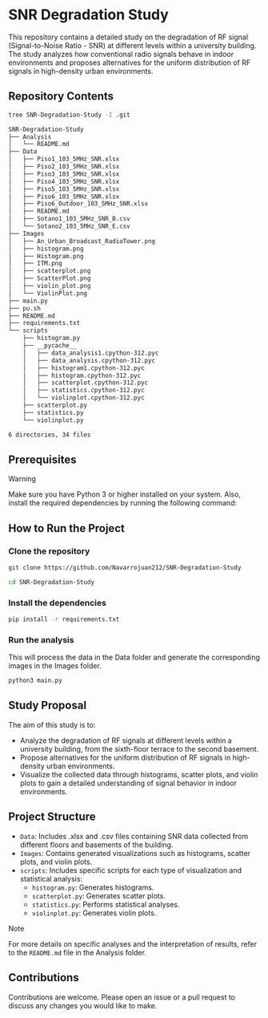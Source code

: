 # SNR Degradation Study

This repository contains a detailed study on the degradation of RF signal (Signal-to-Noise Ratio - SNR) at different levels within a university building. The study analyzes how conventional radio signals behave in indoor environments and proposes alternatives for the uniform distribution of RF signals in high-density urban environments.

## Repository Contents

```bash
tree SNR-Degradation-Study -I .git
```

```bash                                      
SNR-Degradation-Study
├── Analysis
│   └── README.md
├── Data
│   ├── Piso1_103_5MHz_SNR.xlsx
│   ├── Piso2_103_5MHz_SNR.xlsx
│   ├── Piso3_103_5MHz_SNR.xlsx
│   ├── Piso4_103_5MHz_SNR.xlsx
│   ├── Piso5_103_5MHz_SNR.xlsx
│   ├── Piso6_103_5MHz_SNR.xlsx
│   ├── Piso6_Outdoor_103_5MHz_SNR.xlsx
│   ├── README.md
│   ├── Sotano1_103_5MHz_SNR_B.csv
│   └── Sotano2_103_5MHz_SNR_E.csv
├── Images
│   ├── An_Urban_Broadcast_RadioTower.png
│   ├── histogram.png
│   ├── Histogram.png
│   ├── ITM.png
│   ├── scatterplot.png
│   ├── ScatterPlot.png
│   ├── violin_plot.png
│   └── ViolinPlot.png
├── main.py
├── pu.sh
├── README.md
├── requirements.txt
└── scripts
    ├── histogram.py
    ├── __pycache__
    │   ├── data_analysis1.cpython-312.pyc
    │   ├── data_analysis.cpython-312.pyc
    │   ├── histogram1.cpython-312.pyc
    │   ├── histogram.cpython-312.pyc
    │   ├── scatterplot.cpython-312.pyc
    │   ├── statistics.cpython-312.pyc
    │   └── violinplot.cpython-312.pyc
    ├── scatterplot.py
    ├── statistics.py
    └── violinplot.py

6 directories, 34 files

```

## Prerequisites
> [!Warning]
> Make sure you have Python 3 or higher installed on your system. Also, install the required dependencies by running the following command:


## How to Run the Project
### Clone the repository 
```bash
git clone https://github.com/Navarrojuan212/SNR-Degradation-Study
```
```bash
cd SNR-Degradation-Study
```
### Install the dependencies
```bash
pip install -r requirements.txt
```

### Run the analysis
This will process the data in the Data folder and generate the corresponding images in the Images folder. 
```bash
python3 main.py
```

## Study Proposal
The aim of this study is to:

- Analyze the degradation of RF signals at different levels within a university building, from the sixth-floor terrace to the second basement.
- Propose alternatives for the uniform distribution of RF signals in high-density urban environments.
- Visualize the collected data through histograms, scatter plots, and violin plots to gain a detailed understanding of signal behavior in indoor environments.

## Project Structure
- `Data`: Includes .xlsx and .csv files containing SNR data collected from different floors and basements of the building.
- `Images`: Contains generated visualizations such as histograms, scatter plots, and violin plots.
- `scripts`: Includes specific scripts for each type of visualization and statistical analysis:
  - `histogram.py`: Generates histograms.
  - `scatterplot.py`: Generates scatter plots.
  - `statistics.py`: Performs statistical analyses.
  - `violinplot.py`: Generates violin plots.

>[!NOTE]
>For more details on specific analyses and the interpretation of results, refer to the `README.md` file in the Analysis folder.

## Contributions
Contributions are welcome. Please open an issue or a pull request to discuss any changes you would like to make.

